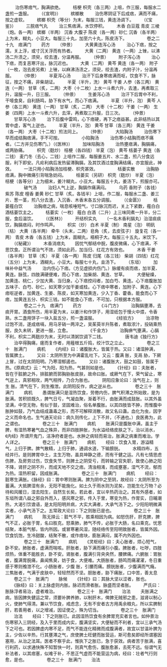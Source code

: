 <!-- { "loadSidebar": true } -->
　　 治伤寒痞气，胸满欲绝。
　　桔梗 枳壳（各三两）上咀，作三服，每服水二盏煎一盏服。
　　（《宣明》）
　　槟榔散
　　 治伤寒阴证下后成痞，满而不痛，按之虚软。
　　槟榔 枳壳（等分）为末，每服三钱，黄连汤调下。
　　（《宝鉴》）
　　三脘痞气丸
　　 治三焦痞满，水饮停积。
　　木香 白豆蔻 青皮 三棱（炮。各一两） 槟榔（半两） 沉香 大腹子 陈皮（各一两）砂仁 沉香（各半两）上为末，糊丸，小豆大。每服三十丸，加至六十丸，陈皮汤下。
　　
　　卷之二十九　痞满门
　　药方
　　（仲景）
　　大黄黄连泻心汤
　　 治心下痞，按之濡，关上浮，或寸沉关浮而有热者。
　　大黄（二两） 黄连（一两）上锉，以沸汤二升渍之，须臾，绞去渣，分温再服。
　　（仲景）
　　附子泻心汤
　　 治心下痞，而复恶寒汗出，脉沉迟也。
　　大黄（二两） 黄芩 黄连（各一两） 附子（一枚，泡去皮另煮）上锉，以麻沸汤渍之，须臾，绞去渣，内附子汁，分温再服。
　　（仲景）
　　半夏泻心汤
　　 治汗下后身寒痞满而呕，饮食不下，脉征，按之不痛，非柴胡证。
　　半夏（半升，洗） 黄芩 干姜 人参（各三两） 黄连（一两） 甘草（炙，二两）大枣（十二枚）上水一斗煮六升，去渣，再煮取三升，温服一升，日三服。
　　（仲景）
　　生姜泻心汤
　　 治汗下后胃中不利，干噎食臭，自利肠鸣，胁下有水气，而心下痞满。
　　半夏（半升，泡） 黄芩 人参（各三两） 黄连（一两） 甘草（炙，二两） 大枣（十二枚）干姜（一两） 生姜（四两）上水一斗煮六升，去滓，再煮取三升服，日三次。
　　（仲景）
　　甘草泻心汤
　　 治下后腹中雷鸣，心下痞硬，再下之痞益甚。此非结热以其胃中虚，客气上逆也。
　　半夏（半升，泡） 黄芩 甘草（各三两） 黄连 干姜（各一两） 大枣（十二枚）煎法同上。
　　（仲景）
　　大陷胸汤
　　 治伤寒下早而成结胸痞满，手不可按。
　　
　　小陷胸汤
　　 治伤寒小结胸而痞不痛者。（二方并见伤寒门。）（《医林》）
　　加味陷胸汤
　　 治热壅痞满，胸膈痛，或两胁痛。
　　枳壳（麸炒） 桔梗（各四钱） 半夏（泡） 黄芩 栝蒌子 黄连（各二钱） 麦门冬（去心，二钱）上咀作二服，每服姜五片、水二盏，煎八分食远服，利下即安。凡疟利病后发热留滞胸膈，及其饮酒过度胸满结痛，亦宜服此，神效。
　　一法只用小陷胸汤加桔梗、枳壳甚效。
　　
　　栝蒌实散
　　 治胸胁痞满，胸中微痛引背喘急妨闷。
　　栝蒌实（另研） 枳壳（麸炒） 半夏（泡） 桔梗（各等分）上为细末，姜汁糊丸，小豆大。每服五十丸，姜汤下，煎服亦可。
　　
　　破气汤
　　 治妇人气上逆，胸膈作痛满闷。
　　乌药 香附子（各钱） 紫苏 陈皮 檀香 姜黄 砂仁 甘草（炙。各钱半）上咀，作二服，每服水二盏、姜三片、葱一茎，煎八分去渣，入沉香、木香末各五分调服。
　　（《金匮》）
　　栝蒌薤白饮
　　 治胸痞之病，喘息咳唾短气，寸口脉沉而迟，关上下紧数，薤白白酒栝蒌饮主之。
　　栝蒌实（一枚） 薤白 白酒（二升）上三味同煮一升半，分二服，食后温饮。
　　（《医林》）
　　开结枳实丸
　　（一名木香利膈丸）治湿痰痰饮，胸膈痞闷，时作鸣声。
　　枳实（炒） 白术 半夏（制） 南星（泡） 明矾（枯） 大黄（各半两） 牵牛（头末，二两）皂角（炙，去皮弦子） 旋复花（各一两） 青皮 木香（各五钱）上为末，面糊丸，梧桐子大。每服三十五丸，米饮下。
　　（《秘藏》）
　　木香消痞丸
　　因忧气郁结中脘，腹皮微痛，心下痞满，不思饮食。正所谓治气不效，须如此药，加当归、红花方有效也。
　　木香 干姜（各半两） 甘草（炙） 半夏（各一两） 陈皮 归尾（各三钱） 柴胡（四钱）红花（五分）上为末，酒糊丸，小豆大。每服七十丸，韭汤下。
　　（东垣）
　　加味补中益气汤
　　 治内伤心下痞。（方见虚损内伤门。）脉缓有痰而痞，加半夏、黄连。脉弦，四肢满硬便难，而心下痞，加柴胡、黄连、甘草。
　　大便秘燥，加黄连、桃仁，少加大黄、当归身。心下痞控闷者，加白芍、黄连。心下痞腹胀加五味子、白芍、砂仁，如天寒少加干姜或桂。心下痞中寒者，加附子、黄连。心下痞呕逆者，加黄连、生姜、陈皮，如天寒加黄连，少入丁香、藿香。能食而心下痞，加黄连五分、枳实三钱。如不能食心下痞，不可加，只根据本方服。
　　
　　卷之二十九　痞满门
　　药方
　　
　　《斗门方》
　　治胸膈壅滞，去痰开胃。酒食所伤，用半夏为末，以姜汁和作饼子，用湿纸包于慢火中煨，令香熟，水二盏用饼子一块入盐五分，煎一盏温服。
　　
　　《经验方》
　　治凉物过饱不消，遂成痞嗝，用马牙硝一两淬之，吴茱萸半升陈者，煮取浓汁，投硝乘热服，良久未转，更进一服，立愈。
　　
　　《千金方》
　　治胸痹气壅满，心膈不利，枳实二两麸炒为末，无时以清粥饮调下二钱。
　　
　　唐韦迪《独行方》
　　治卒得胸痛，瘥而复作者，用薤根五斤捣，绞汁饮之立止。
　　
　　卷之三十　胀满门
　　病机
　　《内经》曰：诸腹胀大，皆属于热。又曰：诸湿肿满，皆属脾土。
　　又曰：太阴所至为中满霍乱吐下。又云：腹满 胀，支鬲 胁，下厥上冒，过在太阴阳明。乃寒湿郁遏也。
　　又曰：诸腹胀大，鼓之如鼓，皆属于热。《原病式》云：气为阳，阳为热，气甚则如是也。
　　《针经》曰：夫胀者，皆在于脏腑之外，排脏腑而郭胸胁胀皮肤，故命曰胀。或厥气在下，荣气留止，寒气逆上，真邪相攻，两气相抟，乃合为胀也。
　　阴阳应象论曰：浊气在上，则生 胀。清气在下，则生飧泄。此阴阳反作，病之逆从也。
　　
　　卷之三十　胀满门
　　病机
　　愚谓胀满只是湿热饮食，劳倦内伤，脾气积滞之所始致，是为胀满。苦积损既久，脾气日亏，气凝血聚，渐着不行，由胀满而成鼓胀。以其外虽坚满，中空无物，有似于鼓，坚固难治，俗名单腹胀。以其四肢皆不肿，而惟腹中胀肿如鼓，乃气血结成蛊毒之形，而不可解释消散，故又名曰蛊。血化为虫，因字之义而命名也。生气通天论曰：病久则传化，上下不并，（不通也。）良医弗为，此之谓也。
　　
　　卷之三十　胀满门
　　病机
　　胀满只是腹胀中满，虽主于脾，有湿热寒暑气血之殊异，而非四肢肿胀，为水溢经络皮肤之下。治以消水，《内经》所谓开鬼门，洁净府者是也。水肿之病轻而易治，胀满之病重而难治。学人详之。
　　
　　卷之三十　胀满门
　　病机
　　经曰：饮食入胃，游溢精气，上归于脾。脾气散精，上归于肺，通调水道，下输膀胱。
　　水精四布，五经并行。是则脾胃中土，主生万物，虽具坤静之德，而有干健之运。凡有七情思虑伤脾，及房劳过伤，饮食失节，则脾土之阴受亏，而转输之官失职，致使心肺之阳不降，肾肝之阴不升，而成天地不交之痞。清浊相淆，而成壅塞，湿气不流，郁而为热。湿热积留，因成胀满。
　　
　　卷之三十　胀满门
　　病机
　　经曰：脏寒生满胀。《脉经》曰：胃中寒则胀满。脾为阴中之至阴，故经曰：太阴所至为蓄满。大抵脾湿有余，无阳不能施化。如土久于雨水则为泥矣，岂能生化万物？必待和风暖日，湿去阳生，自然生长矣。若此者，宜以辛热药治之。其有外感者，如东垣所谓八益之邪自外而入，感风寒之邪，传入于里，寒变为热，作胃实，日晡潮热，大渴引饮谵语，是太阳阳明并病，大实大满者，大承气汤下之。少阳阳明微满实者，小承气汤下之。五常政大论曰：下之则胀已是也。
　　
　　卷之三十　胀满门
　　病机
　　陈无择云：脏气不平，胜乘相因为病。如怒伤肝，肝克脾，脾气不正，必胀于胃，名曰胜克。怒乘肺，肺气不传，必胀于大肠，名曰乘克。忧思结聚，本脏气郁，皆内所因。或冒寒暑风湿，随经络传至阳明致胀者，皆属外因。饮食饥饱，生冷甜酸，结聚不散，或作痞块，膨胀满闷，属不内外因也。
　　
　　卷之三十　胀满门
　　病机
　　《灵枢经》曰：夫心胀者，烦心短气，卧不安。肺胀者，虚满而喘咳。肝胀者，胁下满而痛引小腹。脾胀者，吐哕，四肢烦热，体重不能胜衣，卧不安。肾胀者，腹满引背央央然，腰髀痛。六腑胀：胃胀者，腹满胃脘痛，鼻闻焦臭，妨于食，大便难。大肠胀者，肠鸣而痛濯濯，冬日重感于寒则飧泄不化。小肠胀者，少腹 胀，引腰而痛。膀胱胀者，少腹满而气癃。三焦胀者，气满于皮肤中，轻轻然而不坚。胆胀者，胁下痛胀，口中苦，善太息
　　卷之三十　胀满门
　　脉候
　　《针经》曰：其脉大坚以涩者，胀也。
　　《脉经》曰：关上脉虚则内胀。脉迟而滑者胀。脉盛而坚者胀。
　　严氏曰：胀脉浮者易治，虚者难治。
　　
　　卷之三十　胀满门
　　治法
　　夫胀满之病，皆因脾失健运之常，须要补脾养肺，以制肝木，俾脾无贼邪之患，滋肾以制心火，使肺气得清。兼以节饮食，戒虑念，无有不安者古方用禹余粮丸，所以实脾制肝，若善用者，以之增减，因证使之，殊为切当。
　　
　　卷之三十　胀满门
　　治法
　　经曰：下之则胀已。此因湿热饮食有余脾胃充实者言也。如仲景治伤寒邪入三阴经，及入于里而成内实，腹满坚实，大便秘而不利者，宜以三承气汤下之可也。若因脾虚内寒不足，而气不能连化精微而成腹满者，故宜以甘温补脾为主，少佐以辛热，行其壅滞之气，庶使脾土旺健而胀营运，斯可愈矣即经所谓塞因塞用，从治之法耳。医者不察乎此，惟执下之胀已，急于获效。病者苦于胀满，喜行利药，以求通快殊不知暂快一时，则真气愈伤，腹胀愈甚，去死不远。俗谓气无补法者，以其痞塞，似难于补，不思正气虚而不能营运为病，经曰：壮者气行则愈，是也。
　　
　　卷之三十　胀满门
　　治法

